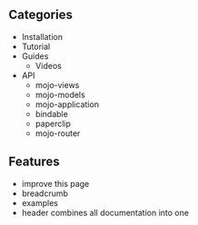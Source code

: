 ## Categories

- Installation
- Tutorial
- Guides
  - Videos
- API
  - mojo-views
  - mojo-models
  - mojo-application
  - bindable
  - paperclip
  - mojo-router

## Features

- improve this page
- breadcrumb
- examples
- header combines all documentation into one

